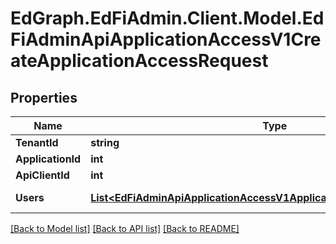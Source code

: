 # EdGraph.EdFiAdmin.Client.Model.EdFiAdminApiApplicationAccessV1CreateApplicationAccessRequest

## Properties

Name | Type | Description | Notes
------------ | ------------- | ------------- | -------------
**TenantId** | **string** |  | [optional] 
**ApplicationId** | **int** |  | [optional] 
**ApiClientId** | **int** |  | [optional] 
**Users** | [**List&lt;EdFiAdminApiApplicationAccessV1ApplicationUserAccessResponse&gt;**](EdFiAdminApiApplicationAccessV1ApplicationUserAccessResponse.md) |  | [optional] [readonly] 

[[Back to Model list]](../README.md#documentation-for-models) [[Back to API list]](../README.md#documentation-for-api-endpoints) [[Back to README]](../README.md)

